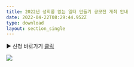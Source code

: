 ```yaml
---
title: 2022년 성희롱 없는 일터 만들기 공모전 개최 안내
date: 2022-04-22T08:29:44.952Z
type: download
layout: section_single
---
```

▶ 신청 바로가기 [클릭](http://seoulwithu.kr/campaign/38?sct=)

![](/uploads/main_220422.png)
